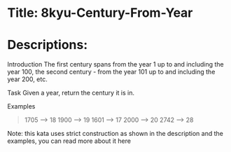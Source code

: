 # Title: 8kyu-Century-From-Year

# Descriptions:

Introduction
The first century spans from the year 1 up to and including the year 100, the second century - from the year 101 up to and including the year 200, etc.

Task
Given a year, return the century it is in.

Examples

> 1705 --> 18
> 1900 --> 19
> 1601 --> 17
> 2000 --> 20
> 2742 --> 28

Note: this kata uses strict construction as shown in the description and the examples, you can read more about it here
